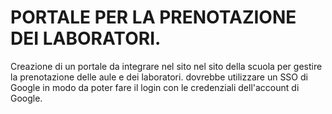 # PORTALE PER LA PRENOTAZIONE DEI LABORATORI.

Creazione di un portale da integrare nel sito nel sito della scuola per gestire la prenotazione delle aule e dei laboratori. dovrebbe utilizzare un SSO di Google in modo da poter fare il login con le credenziali dell'account di Google.

